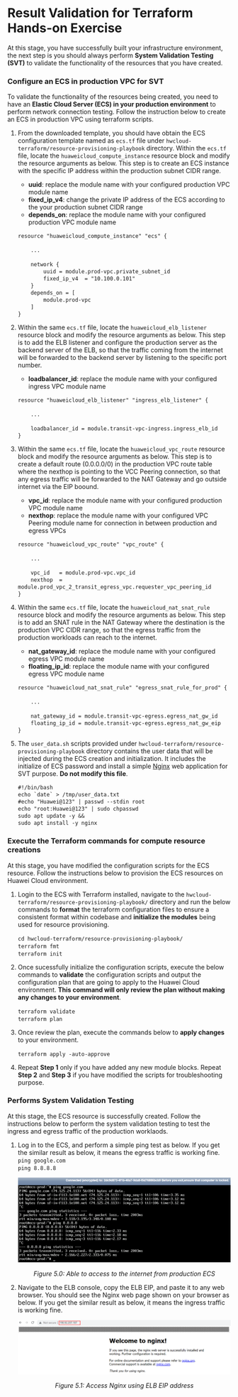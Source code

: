 # Result Validation for Terraform Hands-on Exercise

At this stage, you have successfully built your infrastructure environment, the next step is you should always perform **System Validation Testing (SVT)** to validate the functionality of the resources that you have created. 

### Configure an ECS in production VPC for SVT

To validate the functionality of the resources being created, you need to have an **Elastic Cloud Server (ECS) in your production environment** to perform network connection testing. Follow the instruction below to create an ECS in production VPC using terraform scripts.

1. From the downloaded template, you should have obtain the ECS configuration template named as ```ecs.tf``` file under ```hwcloud-terraform/resource-provisioning-playbook``` directory. Within the ```ecs.tf``` file, locate the ```huaweicloud_compute_instance``` resource block and modify the resource arguments as below. This step is to create an ECS instance with the specific IP address within the production subnet CIDR range.

    * **uuid**: replace the module name with your configured production VPC module name
    * **fixed_ip_v4**: change the private IP address of the ECS according to the your production subnet CIDR range
    * **depends_on**: replace the module name with your configured production VPC module name <br>

    ```
    resource "huaweicloud_compute_instance" "ecs" {

        ... 

        network {
            uuid = module.prod-vpc.private_subnet_id
            fixed_ip_v4  = "10.100.0.101"
        }
        depends_on = [ 
            module.prod-vpc
        ]
    } 
    ```

2. Within the same ```ecs.tf``` file, locate the ```huaweicloud_elb_listener``` resource block and modify the resource arguments as below. This step is to add the ELB listener and configure the production server as the backend server of the ELB, so that the traffic coming from the internet will be forwarded to the backend server by listening to the specific port number.

    * **loadbalancer_id**: replace the module name with your configured ingress VPC module name <br>
    
    ```
    resource "huaweicloud_elb_listener" "ingress_elb_listener" {

        ...

        loadbalancer_id = module.transit-vpc-ingress.ingress_elb_id
    }
    ```

3. Within the same ```ecs.tf``` file, locate the ```huaweicloud_vpc_route``` resource block and modify the resource arguments as below. This step is to create a default route (0.0.0.0/0) in the production VPC route table where the nexthop is pointing to the VCC Peering connection, so that any egress traffic will be forwarded to the NAT Gateway and go outside internet via the EIP boound.

    * **vpc_id**: replace the module name with your configured production VPC module name
    * **nexthop**: replace the module name with your configured VPC Peering module name for connection in between production and egress VPCs <br>
    
    ```
    resource "huaweicloud_vpc_route" "vpc_route" { 

        ...

        vpc_id   = module.prod-vpc.vpc_id
        nexthop  = module.prod_vpc_2_transit_egress_vpc.requester_vpc_peering_id
    }
    ```

4. Within the same ```ecs.tf``` file, locate the ```huaweicloud_nat_snat_rule``` resource block and modify the resource arguments as below. This step is to add an SNAT rule in the NAT Gateway where the destination is the production VPC CIDR range, so that the egress traffic from the production workloads can reach to the internet.

    * **nat_gateway_id**: replace the module name with your configured egress VPC module name
    * **floating_ip_id**: replace the module name with your configured egress VPC module name <br>
    
    ```
    resource "huaweicloud_nat_snat_rule" "egress_snat_rule_for_prod" {

        ...

        nat_gateway_id = module.transit-vpc-egress.egress_nat_gw_id
        floating_ip_id = module.transit-vpc-egress.egress_nat_gw_eip
    }
    ```

5. The ```user_data.sh``` scripts provided under ```hwcloud-terraform/resource-provisioning-playbook``` directory contains the user data that will be injected during the ECS creation and initialization. It includes the initialize of ECS password and install a simple [Nginx](https://www.nginx.com/) web application for SVT purpose. **Do not modify this file**.

    ```
    #!/bin/bash
    echo `date` > /tmp/user_data.txt
    #echo "Huawei@123" | passwd --stdin root
    echo "root:Huawei@123" | sudo chpasswd
    sudo apt update -y &&
    sudo apt install -y nginx
    ```

### Execute the Terraform commands for compute resource creations

At this stage, you have modified the configuration scripts for the ECS resource. Follow the instructions below to provision the ECS resources on Huawei Cloud environment. 

1. Login to the ECS with Terraform installed, navigate to the ```hwcloud-terraform/resource-provisioning-playbook/``` directory and run the below commands to **format** the terraform configuration files to ensure a consistent format within codebase and **initialize the modules** being used for resource provisioning. <br>

    ```cd hwcloud-terraform/resource-provisioning-playbook/``` <br>
    ```terraform fmt```<br>
    ```terraform init```

2. Once sucessfully initialize the configuration scripts, execute the below commands to **validate** the configuration scripts and output the configuration plan that are going to apply to the Huawei Cloud environment. **This command will only review the plan without making any changes to your environment**. <br>

    ```terraform validate```<br>
    ```terraform plan```

3. Once review the plan, execute the commands below to **apply changes** to your environment. <br>

    ```terraform apply -auto-approve```

4. Repeat **Step 1** only if you have added any new module blocks. Repeat **Step 2** and **Step 3** if you have modified the scripts for troubleshooting purpose.

### Performs System Validation Testing

At this stage, the ECS resource is successfully created. Follow the instructions below to perform the system validation testing to test the ingress and egress traffic of the production worklaods.

1. Log in to the ECS, and perform a simple ping test as below. If you get the similar result as below, it means the egress traffic is working fine.<br>
    ```ping google.com``` <br>
    ```ping 8.8.8.8```

    ![figure5.0](./images/5.0.png)

    *<p align="center"> Figure 5.0: Able to access to the internet from production ECS </p>*

2. Navigate to the ELB console, copy the ELB EIP, and paste it to any web browser. You should see the Nginx web page shown on your browser as below. If you get the similar result as below, it means the ingress traffic is working fine. <br>

    ![figure5.1](./images/5.1.png)

    *<p align="center"> Figure 5.1: Access Nginx using ELB EIP address </p>*